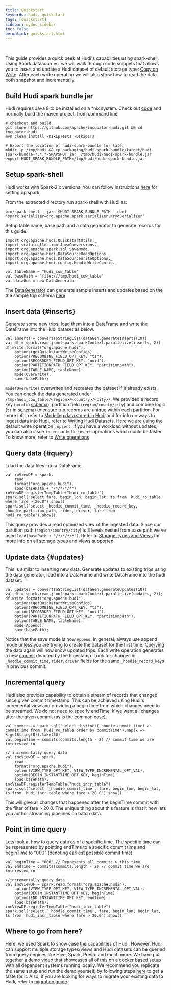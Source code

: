 ```yaml
---
title: Quickstart
keywords: hudi, quickstart
tags: [quickstart]
sidebar: mydoc_sidebar
toc: false
permalink: quickstart.html
---
```

<br/>

This guide provides a quick peek at Hudi's capabilities using spark-shell. Using Spark datasources, we will walk through 
code snippets that allows you to insert and update a Hudi dataset of default storage type: 
[Copy on Write](https://hudi.apache.org/concepts.html#copy-on-write-storage). 
After each write operation we will also show how to read the data both snapshot and incrementally.

## Build Hudi spark bundle jar

Hudi requires Java 8 to be installed on a *nix system. Check out [code](https://github.com/apache/incubator-hudi) and 
normally build the maven project, from command line:

``` 
# checkout and build
git clone https://github.com/apache/incubator-hudi.git && cd incubator-hudi
mvn clean install -DskipTests -DskipITs

# Export the location of hudi-spark-bundle for later 
mkdir -p /tmp/hudi && cp packaging/hudi-spark-bundle/target/hudi-spark-bundle-*.*.*-SNAPSHOT.jar  /tmp/hudi/hudi-spark-bundle.jar 
export HUDI_SPARK_BUNDLE_PATH=/tmp/hudi/hudi-spark-bundle.jar
```

## Setup spark-shell
Hudi works with Spark-2.x versions. You can follow instructions [here](https://spark.apache.org/downloads.html) for 
setting up spark. 

From the extracted directory run spark-shell with Hudi as:

```
bin/spark-shell --jars $HUDI_SPARK_BUNDLE_PATH --conf 'spark.serializer=org.apache.spark.serializer.KryoSerializer'
```

Setup table name, base path and a data generator to generate records for this guide.

```
import org.apache.hudi.QuickstartUtils._
import scala.collection.JavaConversions._
import org.apache.spark.sql.SaveMode._
import org.apache.hudi.DataSourceReadOptions._
import org.apache.hudi.DataSourceWriteOptions._
import org.apache.hudi.config.HoodieWriteConfig._

val tableName = "hudi_cow_table"
val basePath = "file:///tmp/hudi_cow_table"
val dataGen = new DataGenerator
```

The [DataGenerator](https://github.com/apache/incubator-hudi/blob/master/hudi-spark/src/main/java/org/apache/hudi/QuickstartUtils.java) 
can generate sample inserts and updates based on the the sample trip schema 
[here](https://github.com/apache/incubator-hudi/blob/master/hudi-spark/src/main/java/org/apache/hudi/QuickstartUtils.java#L57)


## Insert data {#inserts}
Generate some new trips, load them into a DataFrame and write the DataFrame into the Hudi dataset as below.

```
val inserts = convertToStringList(dataGen.generateInserts(10))
val df = spark.read.json(spark.sparkContext.parallelize(inserts, 2))
df.write.format("org.apache.hudi").
    options(getQuickstartWriteConfigs).
    option(PRECOMBINE_FIELD_OPT_KEY, "ts").
    option(RECORDKEY_FIELD_OPT_KEY, "uuid").
    option(PARTITIONPATH_FIELD_OPT_KEY, "partitionpath").
    option(TABLE_NAME, tableName).
    mode(Overwrite).
    save(basePath);
``` 

`mode(Overwrite)` overwrites and recreates the dataset if it already exists.
You can check the data generated under `/tmp/hudi_cow_table/<region>/<country>/<city>/`. We provided a record key 
(`uuid` in [schema](#sample-schema)), partition field (`region/county/city`) and combine logic (`ts` in 
[schema](#sample-schema)) to ensure trip records are unique within each partition. For more info, refer to 
[Modeling data stored in Hudi](https://cwiki.apache.org/confluence/pages/viewpage.action?pageId=113709185#Frequentlyaskedquestions(FAQ)-HowdoImodelthedatastoredinHudi?)
and for info on ways to ingest data into Hudi, refer to [Writing Hudi Datasets](https://hudi.apache.org/writing_data.html).
Here we are using the default write operation : `upsert`. If you have a workload without updates, you can also issue 
`insert` or `bulk_insert` operations which could be faster. To know more, refer to 
[Write operations](https://hudi.apache.org/writing_data.html#write-operations)
 
## Query data {#query}
Load the data files into a DataFrame.
```
val roViewDF = spark.
    read.
    format("org.apache.hudi").
    load(basePath + "/*/*/*/*")
roViewDF.registerTempTable("hudi_ro_table")
spark.sql("select fare, begin_lon, begin_lat, ts from  hudi_ro_table where fare > 20.0").show()
spark.sql("select _hoodie_commit_time, _hoodie_record_key, _hoodie_partition_path, rider, driver, fare from  hudi_ro_table").show()
```
This query provides a read optimized view of the ingested data. Since our partition path (`region/country/city`) is 3 levels nested 
from base path we ve used `load(basePath + "/*/*/*/*")`. 
Refer to [Storage Types and Views](https://hudi.apache.org/concepts.html#storage-types--views) for more info on all storage types and views supported.

## Update data {#updates}
This is similar to inserting new data. Generate updates to existing trips using the data generator, load into a DataFrame 
and write DataFrame into the hudi dataset.

```
val updates = convertToStringList(dataGen.generateUpdates(10))
val df = spark.read.json(spark.sparkContext.parallelize(updates, 2));
df.write.format("org.apache.hudi").
    options(getQuickstartWriteConfigs).
    option(PRECOMBINE_FIELD_OPT_KEY, "ts").
    option(RECORDKEY_FIELD_OPT_KEY, "uuid").
    option(PARTITIONPATH_FIELD_OPT_KEY, "partitionpath").
    option(TABLE_NAME, tableName).
    mode(Append).
    save(basePath);
```

Notice that the save mode is now `Append`. In general, always use append mode unless you are trying to create the dataset for the first time.
[Querying](#query) the data again will now show updated trips. Each write operation generates a new [commit](http://hudi.incubator.apache.org/concepts.html) 
denoted by the timestamp. Look for changes in `_hoodie_commit_time`, `rider`, `driver` fields for the same `_hoodie_record_key`s in previous commit. 

## Incremental query

Hudi also provides capability to obtain a stream of records that changed since given commit timestamp. 
This can be achieved using Hudi's incremental view and providing a begin time from which changes need to be streamed. 
We do not need to specify endTime, if we want all changes after the given commit (as is the common case). 

```
val commits = spark.sql("select distinct(_hoodie_commit_time) as commitTime from  hudi_ro_table order by commitTime").map(k => k.getString(0)).take(50)
val beginTime = commits(commits.length - 2) // commit time we are interested in

// incrementally query data
val incViewDF = spark.
    read.
    format("org.apache.hudi").
    option(VIEW_TYPE_OPT_KEY, VIEW_TYPE_INCREMENTAL_OPT_VAL).
    option(BEGIN_INSTANTTIME_OPT_KEY, beginTime).
    load(basePath);
incViewDF.registerTempTable("hudi_incr_table")
spark.sql("select `_hoodie_commit_time`, fare, begin_lon, begin_lat, ts from  hudi_incr_table where fare > 20.0").show()
``` 
This will give all changes that happened after the beginTime commit with the filter of fare > 20.0. The unique thing about this
feature is that it now lets you author streaming pipelines on batch data.

## Point in time query
Lets look at how to query data as of a specific time. The specific time can be represented by pointing endTime to a 
specific commit time and beginTime to "000" (denoting earliest possible commit time). 

```
val beginTime = "000" // Represents all commits > this time.
val endTime = commits(commits.length - 2) // commit time we are interested in

//incrementally query data
val incViewDF = spark.read.format("org.apache.hudi").
    option(VIEW_TYPE_OPT_KEY, VIEW_TYPE_INCREMENTAL_OPT_VAL).
    option(BEGIN_INSTANTTIME_OPT_KEY, beginTime).
    option(END_INSTANTTIME_OPT_KEY, endTime).
    load(basePath);
incViewDF.registerTempTable("hudi_incr_table")
spark.sql("select `_hoodie_commit_time`, fare, begin_lon, begin_lat, ts from  hudi_incr_table where fare > 20.0").show()
``` 

## Where to go from here?
Here, we used Spark to show case the capabilities of Hudi. However, Hudi can support multiple storage types/views and 
Hudi datasets can be queried from query engines like Hive, Spark, Presto and much more. We have put together a 
[demo video](https://www.youtube.com/watch?v=VhNgUsxdrD0) that showcases all of this on a docker based setup with all 
dependent systems running locally. We recommend you replicate the same setup and run the demo yourself, by following 
steps [here](docker_demo.html) to get a taste for it. Also, if you are looking for ways to migrate your existing data 
to Hudi, refer to [migration guide](migration_guide.html). 
